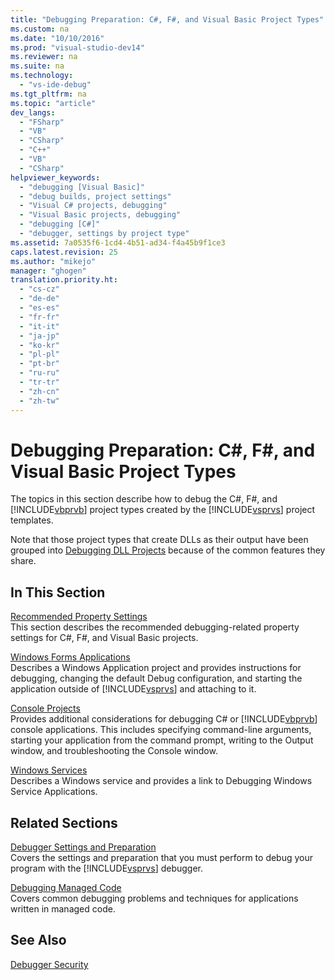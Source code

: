 ```yaml
---
title: "Debugging Preparation: C#, F#, and Visual Basic Project Types"
ms.custom: na
ms.date: "10/10/2016"
ms.prod: "visual-studio-dev14"
ms.reviewer: na
ms.suite: na
ms.technology: 
  - "vs-ide-debug"
ms.tgt_pltfrm: na
ms.topic: "article"
dev_langs: 
  - "FSharp"
  - "VB"
  - "CSharp"
  - "C++"
  - "VB"
  - "CSharp"
helpviewer_keywords: 
  - "debugging [Visual Basic]"
  - "debug builds, project settings"
  - "Visual C# projects, debugging"
  - "Visual Basic projects, debugging"
  - "debugging [C#]"
  - "debugger, settings by project type"
ms.assetid: 7a0535f6-1cd4-4b51-ad34-f4a45b9f1ce3
caps.latest.revision: 25
ms.author: "mikejo"
manager: "ghogen"
translation.priority.ht: 
  - "cs-cz"
  - "de-de"
  - "es-es"
  - "fr-fr"
  - "it-it"
  - "ja-jp"
  - "ko-kr"
  - "pl-pl"
  - "pt-br"
  - "ru-ru"
  - "tr-tr"
  - "zh-cn"
  - "zh-tw"
---
```

# Debugging Preparation: C#, F#, and Visual Basic Project Types
The topics in this section describe how to debug the C#, F#, and [!INCLUDE[vbprvb](../VS_debugger/includes/vbprvb_md.md)] project types created by the [!INCLUDE[vsprvs](../dv_TeamTestALM/includes/vsprvs_md.md)] project templates.  
  
 Note that those project types that create DLLs as their output have been grouped into [Debugging DLL Projects](../VS_debugger/debugging-dll-projects.md) because of the common features they share.  
  
## In This Section  
 [Recommended Property Settings](../VS_debugger/managed-debugging--recommended-property-settings.md)  
 This section describes the recommended debugging-related property settings for C#, F#, and Visual Basic projects.  
  
 [Windows Forms Applications](../VS_debugger/debugging-preparation--windows-forms-applications.md)  
 Describes a Windows Application project and provides instructions for debugging, changing the default Debug configuration, and starting the application outside of [!INCLUDE[vsprvs](../dv_TeamTestALM/includes/vsprvs_md.md)] and attaching to it.  
  
 [Console Projects](../VS_debugger/debugging-preparation--console-projects.md)  
 Provides additional considerations for debugging C# or [!INCLUDE[vbprvb](../VS_debugger/includes/vbprvb_md.md)] console applications. This includes specifying command-line arguments, starting your application from the command prompt, writing to the Output window, and troubleshooting the Console window.  
  
 [Windows Services](../VS_debugger/debugging-preparation--windows-services.md)  
 Describes a Windows service and provides a link to Debugging Windows Service Applications.  
  
## Related Sections  
 [Debugger Settings and Preparation](../VS_debugger/debugger-settings-and-preparation.md)  
 Covers the settings and preparation that you must perform to debug your program with the [!INCLUDE[vsprvs](../dv_TeamTestALM/includes/vsprvs_md.md)] debugger.  
  
 [Debugging Managed Code](../VS_debugger/debugging-managed-code.md)  
 Covers common debugging problems and techniques for applications written in managed code.  
  
## See Also  
 [Debugger Security](../VS_debugger/debugger-security.md)